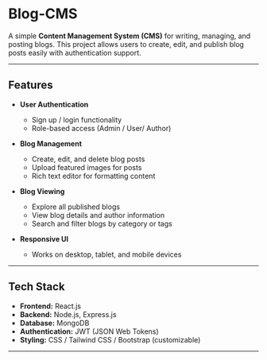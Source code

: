 # Blog-CMS

A simple **Content Management System (CMS)** for writing, managing, and posting blogs. This project allows users to create, edit, and publish blog posts easily with authentication support.

---

## Features

- **User Authentication**
  - Sign up / login functionality
  - Role-based access (Admin / User/ Author)
  
- **Blog Management**
  - Create, edit, and delete blog posts
  - Upload featured images for posts
  - Rich text editor for formatting content
  
- **Blog Viewing**
  - Explore all published blogs
  - View blog details and author information
  - Search and filter blogs by category or tags
  
- **Responsive UI**
  - Works on desktop, tablet, and mobile devices

---

## Tech Stack

- **Frontend:** React.js
- **Backend:** Node.js, Express.js
- **Database:** MongoDB
- **Authentication:** JWT (JSON Web Tokens)
- **Styling:** CSS / Tailwind CSS / Bootstrap (customizable)


---


